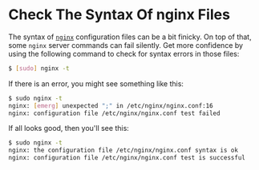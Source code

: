 # Check The Syntax Of nginx Files

The syntax of [`nginx`](https://www.nginx.com/) configuration files can be a
bit finicky. On top of that, some `nginx` server commands can fail silently.
Get more confidence by using the following command to check for syntax
errors in those files:

```bash
$ [sudo] nginx -t
```

If there is an error, you might see something like this:

```bash
$ sudo nginx -t
nginx: [emerg] unexpected ";" in /etc/nginx/nginx.conf:16
nginx: configuration file /etc/nginx/nginx.conf test failed
```

If all looks good, then you'll see this:

```bash
$ sudo nginx -t
nginx: the configuration file /etc/nginx/nginx.conf syntax is ok
nginx: configuration file /etc/nginx/nginx.conf test is successful
```